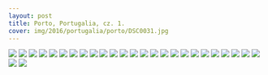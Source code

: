 ```yaml
---
layout: post
title: Porto, Portugalia, cz. 1.
cover: img/2016/portugalia/porto/DSC0031.jpg
---
```

<img src="/img/2016/portugalia/porto/DSC0031.jpg">
<img src="/img/2016/portugalia/porto/DSC0012.jpg">
<img src="/img/2016/portugalia/porto/DSC0015.jpg">
<img src="/img/2016/portugalia/porto/DSC0017.jpg">
<img src="/img/2016/portugalia/porto/DSC0019.jpg">
<img src="/img/2016/portugalia/porto/DSC0020.jpg">
<img src="/img/2016/portugalia/porto/DSC0024.jpg">
<img src="/img/2016/portugalia/porto/DSC0027.jpg">
<img src="/img/2016/portugalia/porto/DSC0034.jpg">
<img src="/img/2016/portugalia/porto/DSC0042.jpg">
<img src="/img/2016/portugalia/porto/DSC0045.jpg">
<img src="/img/2016/portugalia/porto/DSC0046.jpg">
<img src="/img/2016/portugalia/porto/DSC0047.jpg">
<img src="/img/2016/portugalia/porto/DSC0056.jpg">
<img src="/img/2016/portugalia/porto/DSC0058.jpg">
<img src="/img/2016/portugalia/porto/DSC0061.jpg">
<img src="/img/2016/portugalia/porto/DSC0071.jpg">
<img src="/img/2016/portugalia/porto/DSC0078.jpg">
<img src="/img/2016/portugalia/porto/DSC0082.jpg">
<img src="/img/2016/portugalia/porto/DSC0086.jpg">
<img src="/img/2016/portugalia/porto/DSC0099.jpg">
<img src="/img/2016/portugalia/porto/DSC0106.jpg">
<img src="/img/2016/portugalia/porto/DSC0118.jpg">
<img src="/img/2016/portugalia/porto/DSC0130.jpg">
<img src="/img/2016/portugalia/porto/DSC0141.jpg">
<img src="/img/2016/portugalia/porto/DSC0144.jpg">
<img src="/img/2016/portugalia/porto/DSC0149.jpg">

<div class="fb-comments" data-href="http://emilkape.github.io/Porto-2016" data-numposts="5" data-width="100%"></div>
